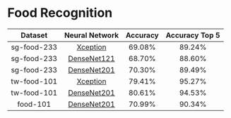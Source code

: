 # Food Recognition

| Dataset | Neural Network | Accuracy | Accuracy Top 5 |
|:-----------:| :----: | :----: | :----: |
| sg-food-233 | [Xception](https://drive.google.com/file/d/1W75SAHYP7zhubiU4QzTPhqQuC_CvZWjJ/view?usp=share_link) | 69.08% | 89.24% |
| sg-food-233 | [DenseNet121](https://drive.google.com/file/d/1-7GiASFCHFlM_iS9WDDtP1SuJAV-Dbw6/view?usp=share_link) | 68.70% | 88.60% |
| sg-food-233 | [DenseNet201](https://drive.google.com/file/d/1fFNB8SYGkWA-0j9Y2jcgBec7VNn1j5KV/view?usp=share_link) | 70.30% | 89.49% |
| tw-food-101 | [Xception](https://drive.google.com/file/d/1ekOl6HT8jjl2FQJ2SvZEw06XGyhXlPj9/view?usp=share_link) | 79.41% | 95.27% |
| tw-food-101 | [DenseNet201](https://drive.google.com/file/d/1MRywupyObsFS5J_KTQEFUzoFGKwsfgzV/view?usp=share_link) | 80.61% | 94.53% |
| food-101 | [DenseNet201](https://drive.google.com/file/d/1FKUluEpOQE4Vk32JoreB5O8c9jH9Tm92/view?usp=share_link) | 70.99% | 90.34% |
